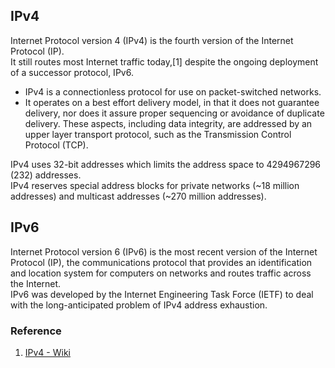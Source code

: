 ## IPv4  
Internet Protocol version 4 (IPv4) is the fourth version of the Internet Protocol (IP).  
It still routes most Internet traffic today,[1] despite the ongoing deployment of a successor protocol, IPv6.  

- IPv4 is a connectionless protocol for use on packet-switched networks. 
- It operates on a best effort delivery model, in that it does not guarantee delivery, nor does it assure proper sequencing or avoidance of duplicate delivery. These aspects, including data integrity, are addressed by an upper layer transport protocol, such as the Transmission Control Protocol (TCP).  

IPv4 uses 32-bit addresses which limits the address space to 4294967296 (232) addresses.  
IPv4 reserves special address blocks for private networks (~18 million addresses) and multicast addresses (~270 million addresses).  

## IPv6
Internet Protocol version 6 (IPv6) is the most recent version of the Internet Protocol (IP), the communications protocol that provides an identification and location system for computers on networks and routes traffic across the Internet.     
IPv6 was developed by the Internet Engineering Task Force (IETF) to deal with the long-anticipated problem of IPv4 address exhaustion. 

### Reference
1. [IPv4 - Wiki](https://en.wikipedia.org/wiki/IPv4)  
